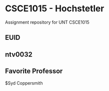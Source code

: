 # CSCE1015 - Hochstetler
Assignment repository for UNT CSCE1015
## EUID

## ntv0032

## Favorite Professor
$Syd Coppersmith
